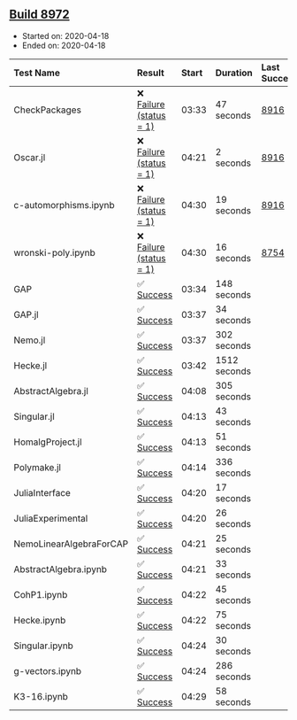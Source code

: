 ## [Build 8972](https://oscarci.mathematik.uni-kl.de/job/oscar/8972/)

* Started on: 2020-04-18
* Ended on: 2020-04-18

| Test Name    | Result | Start | Duration | Last Success | First Failure |
|:-------------|:-------|:------|:---------|:-------------|:--------------|
| CheckPackages | ❌ [Failure (status = 1)](https://oscarci.mathematik.uni-kl.de/job/oscar/8972/artifact/logs/build-8972/CheckPackages.log) | 03:33 | 47 seconds | [8916](https://oscarci.mathematik.uni-kl.de/job/oscar/8916/) | [8920](https://oscarci.mathematik.uni-kl.de/job/oscar/8920/) |
| Oscar.jl | ❌ [Failure (status = 1)](https://oscarci.mathematik.uni-kl.de/job/oscar/8972/artifact/logs/build-8972/Oscar.jl.log) | 04:21 | 2 seconds | [8916](https://oscarci.mathematik.uni-kl.de/job/oscar/8916/) | [8920](https://oscarci.mathematik.uni-kl.de/job/oscar/8920/) |
| c-automorphisms.ipynb | ❌ [Failure (status = 1)](https://oscarci.mathematik.uni-kl.de/job/oscar/8972/artifact/logs/build-8972/c-automorphisms.ipynb.log) | 04:30 | 19 seconds | [8916](https://oscarci.mathematik.uni-kl.de/job/oscar/8916/) | [8920](https://oscarci.mathematik.uni-kl.de/job/oscar/8920/) |
| wronski-poly.ipynb | ❌ [Failure (status = 1)](https://oscarci.mathematik.uni-kl.de/job/oscar/8972/artifact/logs/build-8972/wronski-poly.ipynb.log) | 04:30 | 16 seconds | [8754](https://oscarci.mathematik.uni-kl.de/job/oscar/8754/) | [8755](https://oscarci.mathematik.uni-kl.de/job/oscar/8755/) |
| GAP | ✅ [Success](https://oscarci.mathematik.uni-kl.de/job/oscar/8972/artifact/logs/build-8972/GAP.log) | 03:34 | 148 seconds |  |  |
| GAP.jl | ✅ [Success](https://oscarci.mathematik.uni-kl.de/job/oscar/8972/artifact/logs/build-8972/GAP.jl.log) | 03:37 | 34 seconds |  |  |
| Nemo.jl | ✅ [Success](https://oscarci.mathematik.uni-kl.de/job/oscar/8972/artifact/logs/build-8972/Nemo.jl.log) | 03:37 | 302 seconds |  |  |
| Hecke.jl | ✅ [Success](https://oscarci.mathematik.uni-kl.de/job/oscar/8972/artifact/logs/build-8972/Hecke.jl.log) | 03:42 | 1512 seconds |  |  |
| AbstractAlgebra.jl | ✅ [Success](https://oscarci.mathematik.uni-kl.de/job/oscar/8972/artifact/logs/build-8972/AbstractAlgebra.jl.log) | 04:08 | 305 seconds |  |  |
| Singular.jl | ✅ [Success](https://oscarci.mathematik.uni-kl.de/job/oscar/8972/artifact/logs/build-8972/Singular.jl.log) | 04:13 | 43 seconds |  |  |
| HomalgProject.jl | ✅ [Success](https://oscarci.mathematik.uni-kl.de/job/oscar/8972/artifact/logs/build-8972/HomalgProject.jl.log) | 04:13 | 51 seconds |  |  |
| Polymake.jl | ✅ [Success](https://oscarci.mathematik.uni-kl.de/job/oscar/8972/artifact/logs/build-8972/Polymake.jl.log) | 04:14 | 336 seconds |  |  |
| JuliaInterface | ✅ [Success](https://oscarci.mathematik.uni-kl.de/job/oscar/8972/artifact/logs/build-8972/JuliaInterface.log) | 04:20 | 17 seconds |  |  |
| JuliaExperimental | ✅ [Success](https://oscarci.mathematik.uni-kl.de/job/oscar/8972/artifact/logs/build-8972/JuliaExperimental.log) | 04:20 | 26 seconds |  |  |
| NemoLinearAlgebraForCAP | ✅ [Success](https://oscarci.mathematik.uni-kl.de/job/oscar/8972/artifact/logs/build-8972/NemoLinearAlgebraForCAP.log) | 04:21 | 25 seconds |  |  |
| AbstractAlgebra.ipynb | ✅ [Success](https://oscarci.mathematik.uni-kl.de/job/oscar/8972/artifact/logs/build-8972/AbstractAlgebra.ipynb.log) | 04:21 | 33 seconds |  |  |
| CohP1.ipynb | ✅ [Success](https://oscarci.mathematik.uni-kl.de/job/oscar/8972/artifact/logs/build-8972/CohP1.ipynb.log) | 04:22 | 45 seconds |  |  |
| Hecke.ipynb | ✅ [Success](https://oscarci.mathematik.uni-kl.de/job/oscar/8972/artifact/logs/build-8972/Hecke.ipynb.log) | 04:22 | 75 seconds |  |  |
| Singular.ipynb | ✅ [Success](https://oscarci.mathematik.uni-kl.de/job/oscar/8972/artifact/logs/build-8972/Singular.ipynb.log) | 04:24 | 30 seconds |  |  |
| g-vectors.ipynb | ✅ [Success](https://oscarci.mathematik.uni-kl.de/job/oscar/8972/artifact/logs/build-8972/g-vectors.ipynb.log) | 04:24 | 286 seconds |  |  |
| K3-16.ipynb | ✅ [Success](https://oscarci.mathematik.uni-kl.de/job/oscar/8972/artifact/logs/build-8972/K3-16.ipynb.log) | 04:29 | 58 seconds |  |  |
